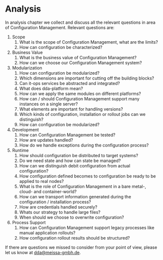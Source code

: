 # Analysis

In analysis chapter we collect and discuss all the relevant questions in area of Configuration Management. Relevant questions are:

1. Scope 
    1. What is the scope of Configuration Management, what are the limits?
    2. How can configuration be characterized?
2. Business Value
    1. What is the business value of Configuration Management?
    2. How can we choose our Configuration Management system?
3. Modularization
    1. How can configuration be modularized?
    2. Which dimensions are important for cutting off the building blocks?
    3. Can it-ops services be abstracted and integrated?
    4. What does dda-platform mean?
    5. How can we apply the same modules on different platforms?
    6. How can / should Configuration Management support many instances on a single server?
    7. What elements are important for handling versions?
    8. Which kinds of configuration, installation or rollout jobs can we distinguish?
    9. How can configuration be modularized?
5. Development
    1. How can Configuration Management be tested?
    2. How are updates handled?
    3. How do we handle exceptions during the configuration process?
6. Runtime
    1. How should configuration be distributed to target systems?
    2. Do we need state and how can state be managed?
    3. How can we distinguish debit configuration from actual configuration?
    4. How configuration defined becomes to configuration be ready to be applied to real nodes?
    5. What is the role of Configuration Management in a bare metal-, cloud- and container-world?
    6. How can we transport information generated during the configuration / installation process?
    7. How are credentials handled securely?
    8. Whats our strategy to handle large files?
    9. When should we choose to overwrite configuration?
7. Process Support
    1. How can Configuration Management support legacy processes like manual application rollouts?
    2. How configuration rollout results should be structured?

If there are questions we missed to consider from your point of view, please let us know at [dda@meissa-gmbh.de](mailto:dda@meissa-gmbh.de).


